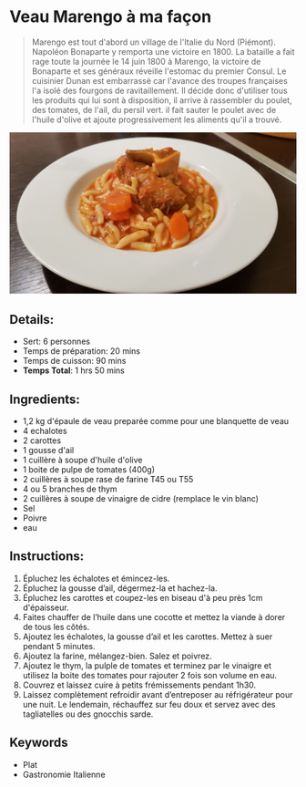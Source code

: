 # Veau Marengo à ma façon

> Marengo est tout d'abord un village de l'Italie du Nord (Piémont). Napoléon Bonaparte y remporta une victoire en 1800.
> La bataille a fait rage toute la journée le 14 juin 1800 à Marengo, la victoire de Bonaparte et ses généraux réveille l'estomac du premier Consul. Le cuisinier Dunan est embarrassé car l'avance des troupes françaises l'a isolé des fourgons de ravitaillement. Il décide donc d'utiliser tous les produits qui lui sont à disposition, il arrive à rassembler du poulet, des tomates, de l'ail, du persil vert. il fait sauter le poulet avec de l'huile d'olive et ajoute progressivement les aliments qu'il a trouvé. 

![Veau Marengo à ma façon](https://github.com/anamorph/recettes/blob/main/photos/fr-plat-veau_marengo_a_ma_facon-01.jpg?raw=true)

## Details:
* Sert: 6 personnes
* Temps de préparation:  20 mins
* Temps de cuisson:  90 mins
* **Temps Total**:  1 hrs 50 mins

## Ingredients:
* 1,2 kg d'épaule de veau preparée comme pour une blanquette de veau
* 4 echalotes
* 2 carottes
* 1 gousse d'ail
* 1 cuillère à soupe d'huile d'olive
* 1 boite de pulpe de tomates (400g)
* 2 cuillères à soupe rase de farine T45 ou T55
* 4 ou 5 branches de thym
* 2 cuillères à soupe de vinaigre de cidre (remplace le vin blanc)
* Sel
* Poivre
* eau

## Instructions:
1. Épluchez les échalotes et émincez-les.
1. Épluchez la gousse d’ail, dégermez-la et hachez-la.
1. Épluchez les carottes et coupez-les en biseau d'à peu près 1cm d'épaisseur.
1. Faites chauffer de l’huile dans une cocotte et mettez la viande à dorer de tous les côtés.
1. Ajoutez les échalotes, la gousse d’ail et les carottes. Mettez à suer pendant 5 minutes.
1. Ajoutez la farine, mélangez-bien. Salez et poivrez.
1. Ajoutez le thym, la pulple de tomates et terminez par le vinaigre et utilisez la boite des tomates pour rajouter 2 fois son volume en eau.
1. Couvrez et laissez cuire à petits frémissements pendant 1h30.
1. Laissez complètement refroidir avant d’entreposer au réfrigérateur pour une nuit. Le lendemain, réchauffez sur feu doux et servez avec des tagliatelles ou des gnocchis sarde.

## Keywords
* Plat
* Gastronomie Italienne